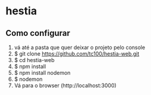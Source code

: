 # hestia

## Como configurar

1. vá até a pasta que quer deixar o projeto pelo console
2. $ git clone https://github.com/tc100/hestia-web.git
3. $ cd hestia-web
4. $ npm install
5. $ npm install nodemon
6. $ nodemon
7. Vá para o browser (http://localhost:3000)
